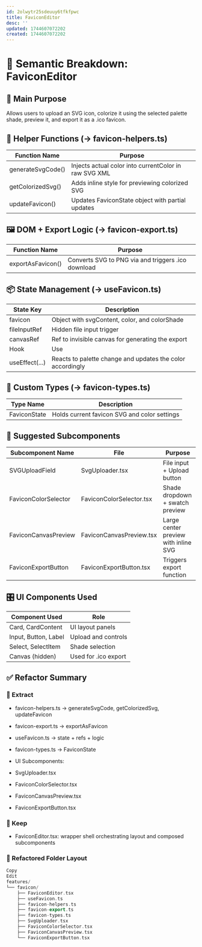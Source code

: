 ```yaml
---
id: 2olwytr25sdeuuy6tfkfpwc
title: FaviconEditor
desc: ''
updated: 1744607072202
created: 1744607072202
---
```


# 🧠 Semantic Breakdown: FaviconEditor

## 🧩 Main Purpose

Allows users to upload an SVG icon, colorize it using the selected palette shade, preview it, and export it as a .ico favicon.

## 🧰 Helper Functions (→ favicon-helpers.ts)

Function Name | Purpose
--------------|--------
generateSvgCode() | Injects actual color into currentColor in raw SVG XML
getColorizedSvg() | Adds inline style for previewing colorized SVG
updateFavicon() | Updates FaviconState object with partial updates

## 🖼️ DOM + Export Logic (→ favicon-export.ts)

Function Name | Purpose
--------------|--------
exportAsFavicon() | Converts SVG to PNG via <canvas> and triggers .ico download

## 📦 State Management (→ useFavicon.ts)

State Key | Description
----------|------------
favicon | Object with svgContent, color, and colorShade
fileInputRef | Hidden file input trigger
canvasRef | Ref to invisible canvas for generating the export
Hook | Use
useEffect(...) | Reacts to palette change and updates the color accordingly

## 📁 Custom Types (→ favicon-types.ts)

Type Name | Description
----------|------------
FaviconState | Holds current favicon SVG and color settings

## 🧱 Suggested Subcomponents

Subcomponent Name | File | Purpose
------------------|------|--------
SVGUploadField | SvgUploader.tsx | File input + Upload button
FaviconColorSelector | FaviconColorSelector.tsx | Shade dropdown + swatch preview
FaviconCanvasPreview | FaviconCanvasPreview.tsx | Large center preview with inline SVG
FaviconExportButton | FaviconExportButton.tsx | Triggers export function

## 🎛 UI Components Used

Component Used | Role
---------------|-----
Card, CardContent | UI layout panels
Input, Button, Label | Upload and controls
Select, SelectItem | Shade selection
Canvas (hidden) | Used for .ico export

## ✅ Refactor Summary

### 🔁 Extract

- favicon-helpers.ts → generateSvgCode, getColorizedSvg, updateFavicon

- favicon-export.ts → exportAsFavicon

- useFavicon.ts → state + refs + logic

- favicon-types.ts → FaviconState

- UI Subcomponents:

- SvgUploader.tsx

- FaviconColorSelector.tsx

- FaviconCanvasPreview.tsx

- FaviconExportButton.tsx

### 🧱 Keep

- FaviconEditor.tsx: wrapper shell orchestrating layout and composed subcomponents

### 📁 Refactored Folder Layout

```cpp
Copy
Edit
features/
└── favicon/
    ├── FaviconEditor.tsx
    ├── useFavicon.ts
    ├── favicon-helpers.ts
    ├── favicon-export.ts
    ├── favicon-types.ts
    ├── SvgUploader.tsx
    ├── FaviconColorSelector.tsx
    ├── FaviconCanvasPreview.tsx
    └── FaviconExportButton.tsx
```